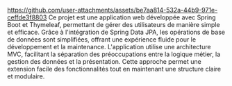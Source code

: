 






https://github.com/user-attachments/assets/be7aa814-532a-44b9-971e-ceffde3f8803
Ce projet est une application web développée avec Spring Boot et Thymeleaf, permettant de gérer des utilisateurs de manière simple et efficace. Grâce à l'intégration de Spring Data JPA, les opérations de base de données sont simplifiées, offrant une expérience fluide pour le développement et la maintenance. L'application utilise une architecture MVC, facilitant la séparation des préoccupations entre la logique métier, la gestion des données et la présentation. Cette approche permet une extension facile des fonctionnalités tout en maintenant une structure claire et modulaire.




